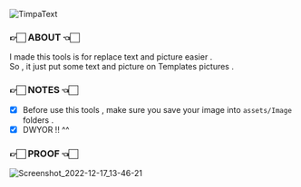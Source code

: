 ![TimpaText](https://socialify.git.ci/dkyotsuya/TimpaText/image?description=1&font=KoHo&forks=1&issues=1&language=1&name=1&owner=1&pattern=Circuit%20Board&pulls=1&stargazers=1&theme=Dark)

### 👉🏻 ABOUT 👈🏻

I made this tools is for replace text and picture easier .<br>
So , it just put some text and picture on Templates pictures . <br>

### 👉🏻 NOTES 👈🏻

- [x] Before use this tools , make sure you save your image into `assets/Image` folders .
- [x] DWYOR !! ^^

### 👉🏻 PROOF 👈🏻
![Screenshot_2022-12-17_13-46-21](https://user-images.githubusercontent.com/73060080/208229446-e03bc9aa-d36c-4709-8f31-cfaada8f420a.png)